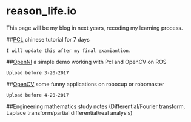 # reason_life.io
This page will be my blog in next years, recoding my learning process.

##[PCL](http://pointclouds.org/) chinese tutorial for 7 days
```
I will update this after my final examiantion.
```
##[OpenNI](http://openni.ru/) a simple demo working with Pcl and OpenCV on ROS
```
Upload before 3-20-2017
```
##[OpenCV](http://opencv.org/) some funny applications on robocup or robomaster
```
Upload before 4-20-2017
```
##Engineering mathematics study notes (Differential/Fourier transform, Laplace transform/partial differential/real analysis)
```
```

